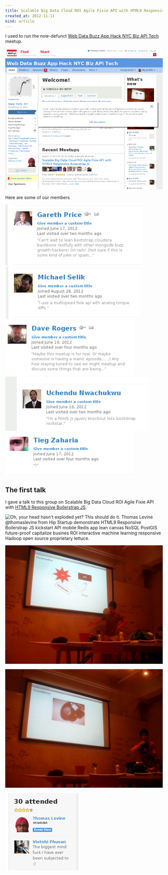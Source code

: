```yaml
---
title: Scalable Big Data Cloud ROI Agile Fixie API with HTML9 Responsive Boilerstrap JS
created_at: 2012-11-11
kind: article
---
```


I used to run the now-defunct [Web Data Buzz App Hack NYC Biz API Tech](www.meetup.com/Web-Data-Buzz-App-Hack-NYC-Biz-API-Tech/) meetup.

![Homepage on meetup.com of the Web Data Buzz App Hack NYC Biz API Tech meetup group](about.png)

Here are some of our members

![](gareth.png)
![](michael.png)
![](dave.png)
![](uchendu.png)
![](tieg.png)

## The first talk
I gave a talk to this group on Scalable Big Data Cloud ROI Agile Fixie
API with [HTML9 Responsive Boilerstrap JS](http://html9responsiveboilerstrapjs.com).

![
 Oh, your head hasn't exploded yet? This should do it. Thomas Levine
 @thomaslevine from Hip Startup demonstrate HTML9 Responsive Boilerstrap JS
 kickstart API mobile Redis app lean canvas NoSQL PostGIS future-proof
 capitalize busines ROI interactive machine learning responsive Hadoop open
 source proprietary lettuce.
](html9.png)

![Epic flowchart](flowchart.png)

![Here's a ventilator that I made in HTML9ResponsiveBoilerstrapJS.](ventilator.png)

![Vietnhi's says "The biggest mind fuck I have ever been subjected to :)".](mindfuck.png)
